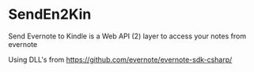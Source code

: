 SendEn2Kin
==========

Send Evernote to Kindle is a Web API (2) layer to access your notes from evernote

Using DLL's from https://github.com/evernote/evernote-sdk-csharp/
